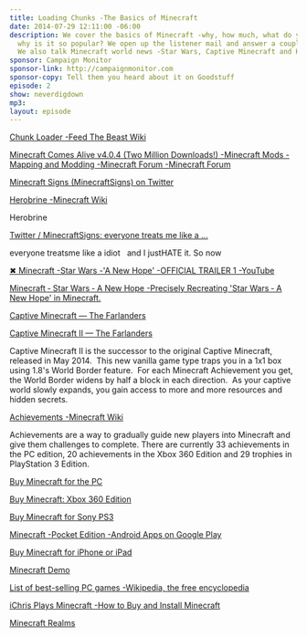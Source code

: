 ```yaml
---
title: Loading Chunks -The Basics of Minecraft
date: 2014-07-29 12:11:00 -06:00
description: We cover the basics of Minecraft -why, how much, what do you need and
  why is it so popular? We open up the listener mail and answer a couple questions.
  We also talk Minecraft world news -Star Wars, Captive Minecraft and Herobrine.
sponsor: Campaign Monitor
sponsor-link: http://campaignmonitor.com
sponsor-copy: Tell them you heard about it on Goodstuff
episode: 2
show: neverdigdown
mp3: 
layout: episode
---
```


[Chunk Loader -Feed The Beast Wiki](http://feed-the-beast.wikia.com/wiki/Chunk_Loader)

[Minecraft Comes Alive v4.0.4 (Two Million Downloads!) -Minecraft Mods -Mapping and Modding -Minecraft Forum -Minecraft Forum](http://www.minecraftforum.net/forums/mapping-and-modding/minecraft-mods/1280154-minecraft-comes-alive-v4-0-4-two-million-downloads)

[Minecraft Signs (MinecraftSigns) on Twitter](https://twitter.com/MinecraftSigns)

[Herobrine -Minecraft Wiki](http://minecraft.gamepedia.com/Herobrine)

Herobrine

[Twitter / MinecraftSigns: everyone treats me like a ...](https://twitter.com/MinecraftSigns/status/490825709103755264)

everyone treatsme like a idiot   and I justHATE it. So now

[✖ Minecraft -Star Wars -'A New Hope' -OFFICIAL TRAILER 1 -YouTube](https://www.youtube.com/watch?v=zbZavIZJC8k)

[Minecraft ‐ Star Wars ‐ A New Hope -Precisely Recreating 'Star Wars ‐ A New Hope' in Minecraft.](http://paradisedecay.wordpress.com/)

[Captive Minecraft — The Farlanders](http://thefarlanders.com/captiveminecraft)

[Captive Minecraft II — The Farlanders](http://thefarlanders.com/captiveminecraftii/)

Captive Minecraft II is the successor to the original Captive Minecraft, released in May 2014.  This new vanilla game type traps you in a 1x1 box using 1.8's World Border feature.  For each Minecraft Achievement you get, the World Border widens by half a block in each direction.  As your captive world slowly expands, you gain access to more and more resources and hidden secrets.

[Achievements -Minecraft Wiki](http://minecraft.gamepedia.com/Achievements)

Achievements are a way to gradually guide new players into Minecraft and give them challenges to complete. There are currently 33 achievements in the PC edition, 20 achievements in the Xbox 360 Edition and 29 trophies in PlayStation 3 Edition.

[Buy Minecraft for the PC](https://minecraft.net/store/minecraft)

[Buy Minecraft: Xbox 360 Edition](http://marketplace.xbox.com/en-US/Product/Minecraft-Xbox-360-Edition/66acd000-77fe-1000-9115-d802584111f7?nosplash=1&DownloadType=Game)

[Buy Minecraft for Sony PS3](https://store.sonyentertainmentnetwork.com/#!/ca-en/games/minecraft-playstation3-edition/cid=UP4433-NPUB31419_00-TRIALUPGRADE0001)

[Minecraft -Pocket Edition -Android Apps on Google Play](https://play.google.com/store/apps/details?id=com.mojang.minecraftpe)

[Buy Minecraft for iPhone or iPad](https://itunes.apple.com/ca/app/minecraft-pocket-edition/id479516143?mt=8&uo=4&at=10l4Ki)

[Minecraft Demo](https://minecraft.net/demo)

[List of best-selling PC games -Wikipedia, the free encyclopedia](http://en.wikipedia.org/wiki/List_of_best-selling_PC_games)

[iChris Plays Minecraft -How to Buy and Install Minecraft](http://youtu.be/Wkh0M1MnJX8?list=UUo6gEbK43Cbna6l_XwEf2DA)

[Minecraft Realms](https://minecraft.net/realms)
